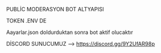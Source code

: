 PUBLİC MODERASYON BOT ALTYAPISI

TOKEN .ENV DE

Aayarlar.json doldurduktan sonra bot aktif olucaktır

DİSCORD SUNUCUMUZ --> https://discord.gg/9Y2UfAR98p